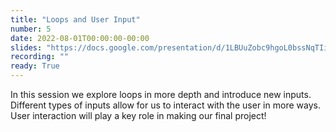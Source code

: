 ```yaml
---
title: "Loops and User Input"
number: 5
date: 2022-08-01T00:00:00-00:00
slides: "https://docs.google.com/presentation/d/1LBUuZobc9hgoL0bssNqTIi5Mbbv1CV1fShDcNc2juDk/edit?usp=sharing"
recording: ""
ready: True
---
```


In this session we explore loops in more depth and introduce new inputs. Different types of inputs allow for us to interact with the user in more ways. User interaction will play a key role in making our final project!

